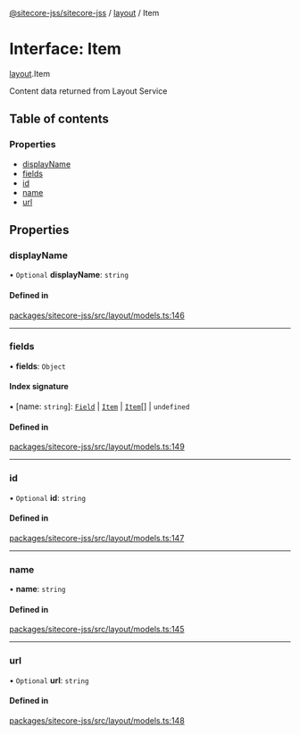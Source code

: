 [@sitecore-jss/sitecore-jss](../README.md) / [layout](../modules/layout.md) / Item

# Interface: Item

[layout](../modules/layout.md).Item

Content data returned from Layout Service

## Table of contents

### Properties

- [displayName](layout.Item.md#displayname)
- [fields](layout.Item.md#fields)
- [id](layout.Item.md#id)
- [name](layout.Item.md#name)
- [url](layout.Item.md#url)

## Properties

### displayName

• `Optional` **displayName**: `string`

#### Defined in

[packages/sitecore-jss/src/layout/models.ts:146](https://github.com/Sitecore/jss/blob/ff6900fa4/packages/sitecore-jss/src/layout/models.ts#L146)

___

### fields

• **fields**: `Object`

#### Index signature

▪ [name: `string`]: [`Field`](layout.Field.md) \| [`Item`](layout.Item.md) \| [`Item`](layout.Item.md)[] \| `undefined`

#### Defined in

[packages/sitecore-jss/src/layout/models.ts:149](https://github.com/Sitecore/jss/blob/ff6900fa4/packages/sitecore-jss/src/layout/models.ts#L149)

___

### id

• `Optional` **id**: `string`

#### Defined in

[packages/sitecore-jss/src/layout/models.ts:147](https://github.com/Sitecore/jss/blob/ff6900fa4/packages/sitecore-jss/src/layout/models.ts#L147)

___

### name

• **name**: `string`

#### Defined in

[packages/sitecore-jss/src/layout/models.ts:145](https://github.com/Sitecore/jss/blob/ff6900fa4/packages/sitecore-jss/src/layout/models.ts#L145)

___

### url

• `Optional` **url**: `string`

#### Defined in

[packages/sitecore-jss/src/layout/models.ts:148](https://github.com/Sitecore/jss/blob/ff6900fa4/packages/sitecore-jss/src/layout/models.ts#L148)
